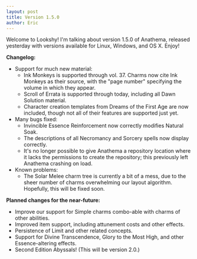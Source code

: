 ```yaml
---
layout: post
title: Version 1.5.0
author: Eric
---
```


<p>Welcome to Lookshy! I'm talking about version 1.5.0 of Anathema, released yesterday with versions available for Linux, Windows, and OS X. Enjoy!</p>
<b>Changelog:</b>
<ul>
  <li>
    Support for much new material:
    <ul>
      <li>Ink Monkeys is supported through vol. 37. Charms now cite Ink Monkeys as their source, with the "page number" specifying the volume in which they appear.</li>
      <li>Scroll of Errata is supported through today, including all Dawn Solution material.</li>
      <li>Character creation templates from Dreams of the First Age are now included, though not all of their features are supported just yet.</li>
    </ul>
  </li>
  <li>
    Many bugs fixed:
    <ul>
      <li>Invincible Essence Reinforcement now correctly modifies Natural Soak.</li>
      <li>The descriptions of all Necromancy and Sorcery spells now display correctly.</li>
      <li>It's no longer possible to give Anathema a repository location where it lacks the permissions to create the repository; this previously left Anathema crashing on load.</li>
    </ul>
  </li>
  <li>
    Known problems:
    <ul>
      <li>The Solar Melee charm tree is currently a bit of a mess, due to the sheer number of charms overwhelming our layout algorithm. Hopefully, this will be fixed soon.</li>
    </ul>
  </li>
</ul>
<b>Planned changes for the near-future:</b>
<ul>
  <li>Improve our support for Simple charms combo-able with charms of other abilities.</li>
  <li>Improved item support, including attunement costs and other effects.</li>
  <li>Persistence of Limit and other related concepts.</li>
  <li>Support for Divine Transcendence, Glory to the Most High, and other Essence-altering effects.</li>
  <li>Second Edition Abyssals! (This will be version 2.0.)</li>
</ul>